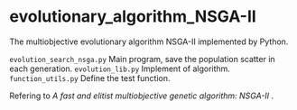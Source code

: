 # evolutionary_algorithm_NSGA-II
The  multiobjective evolutionary algorithm NSGA-II implemented by Python.

`evolution_search_nsga.py` Main program, save the population scatter in each generation.
`evolution_lib.py` Implement of algorithm.
`function_utils.py` Define the test function.

Refering to *A fast and elitist multiobjective genetic algorithm: NSGA-II* .
